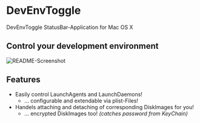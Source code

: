 # DevEnvToggle

DevEnvToggle StatusBar-Application for Mac OS X

## Control your development environment

![README-Screenshot](https://raw.github.com/mmichaa/DevEnvToggle/master/README-Screenshot.png)

## Features

* Easily control LaunchAgents and LaunchDaemons!
  * ... configurable and extendable via plist-Files!
* Handels attaching and detaching of corresponding DiskImages for you!
  * ... encrypted DiskImages too! *(catches password from KeyChain)*

